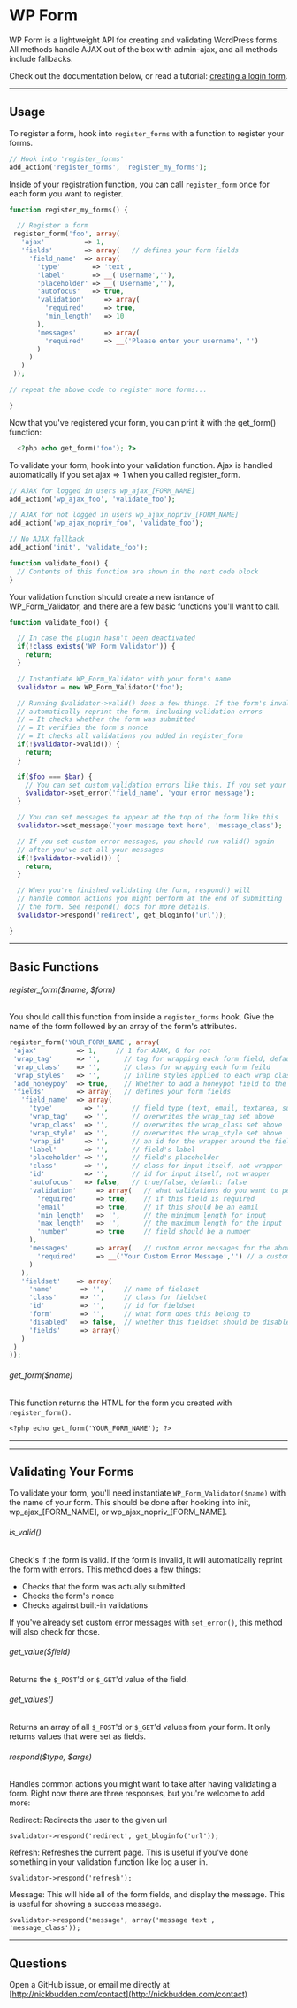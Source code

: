 # WP Form

WP Form is a lightweight API for creating and validating WordPress forms. All methods handle AJAX out of the box with admin-ajax, and all methods include fallbacks.

Check out the documentation below, or read a tutorial: [creating a login form](http://nickbudden.com/wp-form-wordpress-form-builder-plugin).

***

## Usage

To register a form, hook into `register_forms` with a function to register your forms.

```php
// Hook into 'register_forms'
add_action('register_forms', 'register_my_forms');
```

Inside of your registration function, you can call ```register_form``` once for each form you want to register.

```php
function register_my_forms() {

  // Register a form
 register_form('foo', array(
   'ajax'          => 1,
   'fields'        => array(   // defines your form fields
     'field_name'  => array(
       'type'        => 'text',
       'label'       => __('Username',''),
       'placeholder' => __('Username',''),
       'autofocus'   => true,
       'validation'     => array(
         'required'     => true,
         'min_length'   => 10
       ),
       'messages'       => array(
         'required'     => __('Please enter your username', '')
       )
     )
   )
 ));

// repeat the above code to register more forms...

}
```

Now that you've registered your form, you can print it with the get_form() function:

```php
  <?php echo get_form('foo'); ?>
```

To validate your form, hook into your validation function. Ajax is handled automatically if you set ajax => 1 when you called register_form.

```php
// AJAX for logged in users wp_ajax_[FORM_NAME]
add_action('wp_ajax_foo', 'validate_foo');

// AJAX for not logged in users wp_ajax_nopriv_[FORM_NAME]
add_action('wp_ajax_nopriv_foo', 'validate_foo');

// No AJAX fallback
add_action('init', 'validate_foo');

function validate_foo() {
  // Contents of this function are shown in the next code block
}
```

Your validation function should create a new isntance of WP_Form_Validator, and there are a few basic functions you'll want to call.

```php
function validate_foo() {

  // In case the plugin hasn't been deactivated
  if(!class_exists('WP_Form_Validator')) {
    return;
  }

  // Instantiate WP_Form_Validator with your form's name
  $validator = new WP_Form_Validator('foo');

  // Running $validator->valid() does a few things. If the form's invalid it will
  // automatically reprint the form, including validation errors
  // = It checks whether the form was submitted
  // = It verifies the form's nonce
  // = It checks all validations you added in register_form
  if(!$validator->valid()) {
    return;
  }

  if($foo === $bar) {
    // You can set custom validation errors like this. If you set your
    $validator->set_error('field_name', 'your error message');
  }

  // You can set messages to appear at the top of the form like this
  $validator->set_message('your message text here', 'message_class');

  // If you set custom error messages, you should run valid() again
  // after you've set all your messages
  if(!$validator->valid()) {
    return;
  }

  // When you're finished validating the form, respond() will
  // handle common actions you might perform at the end of submitting
  // the form. See respond() docs for more details.
  $validator->respond('redirect', get_bloginfo('url'));

}
```

***

## Basic Functions

###### register_form($name, $form)

You should call this function from inside a ```register_forms``` hook. Give the name of the form followed by an array of the form's attributes.

```php
register_form('YOUR_FORM_NAME', array(
 'ajax'          => 1,     // 1 for AJAX, 0 for not
 'wrap_tag'      => '',      // tag for wrapping each form field, default: div
 'wrap_class'    => '',      // class for wrapping each form feild
 'wrap_styles'   => '',      // inline styles applied to each wrap class, if you're into that
 'add_honeypoy'  => true,    // Whether to add a honeypot field to the form, default: true
 'fields'        => array(   // defines your form fields
   'field_name'  => array(
     'type'        => '',      // field type (text, email, textarea, submit, etc.) default: text
     'wrap_tag'    => '',      // overwrites the wrap_tag set above
     'wrap_class'  => '',      // overwrites the wrap_class set above
     'wrap_style'  => '',      // overwrites the wrap_style set above
     'wrap_id'     => '',      // an id for the wrapper around the field
     'label'       => '',      // field's label
     'placeholder' => '',      // field's placeholder
     'class'       => '',      // class for input itself, not wrapper
     'id'          => '',      // id for input itself, not wrapper
     'autofocus'   => false,   // true/false, default: false
     'validation'     => array(   // what validations do you want to perform on this field?
       'required'     => true,    // if this field is required
       'email'        => true,    // if this should be an eamil
       'min_length'   => '',      // the minimum length for input
       'max_length'   => '',      // the maximum length for the input
       'number'       => true     // field should be a number
     ),
     'messages'       => array(   // custom error messages for the above validations
       'required'     => __('Your Custom Error Message','') // a custom error message
     )
   ),
   'fieldset'    => array(
     'name'       => '',     // name of fieldset
     'class'      => '',     // class for fieldset
     'id'         => '',     // id for fieldset
     'form'       => '',     // what form does this belong to
     'disabled'   => false,  // whether this fieldset should be disabled
     'fields'     => array()
   )
 )
));
```

###### get_form($name)

This function returns the HTML for the form you created with ```register_form()```.

```<?php echo get_form('YOUR_FORM_NAME'); ?>```

***

***

## Validating Your Forms

To validate your form, you'll need instantiate ```WP_Form_Validator($name)``` with the name of your form. This should be done after hooking into init, wp_ajax_[FORM_NAME], or wp_ajax_nopriv_[FORM_NAME].

###### is_valid()

Check's if the form is valid. If the form is invalid, it will automatically reprint the form with errors. This method does a few things:

* Checks that the form was actually submitted
* Checks the form's nonce
* Checks against built-in validations

If you've already set custom error messages with ```set_error()```, this method will also check for those.

###### get_value($field)

Returns the `$_POST`'d or `$_GET`'d value of the field.

###### get_values()

Returns an array of all `$_POST`'d or `$_GET`'d values from your form. It only returns values that were set as fields.

###### respond($type, $args)

Handles common actions you might want to take after having validating a form. Right now there are three responses, but you're welcome to add more:

Redirect: Redirects the user to the given url

`$validator->respond('redirect', get_bloginfo('url'));`

Refresh: Refreshes the current page. This is useful if you've done something in your validation function like log a user in.

`$validator->respond('refresh');`

Message: This will hide all of the form fields, and display the message. This is useful for showing a success message.

`$validator->respond('message', array('message text', 'message_class'));`

***

## Questions

Open a GitHub issue, or email me directly at [http://nickbudden.com/contact](http://nickbudden.com/contact)
